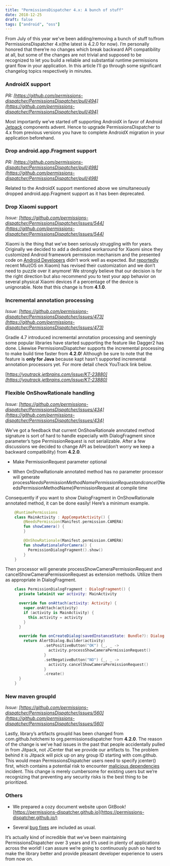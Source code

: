 ```yaml
---
title: "PermissionsDispatcher 4.x: A bunch of stuff"
date: 2018-12-25
draft: false
tags: ["android", "oss"]
---
```


From July of this year we’ve been adding/removing a bunch of stuff to/from PermissionsDispatcher 4.x(the latest is 4.2.0 for now). I’m personally honored that there’re no changes which break backward API compatibility at all, but some of the changes are not trivial and supposed to be recognized to let you build a reliable and substantial runtime permissions grant flow in your application. In this article I’ll go through some significant changelog topics respectively in minutes.

### AndroidX support

*PR: [https://github.com/permissions-dispatcher/PermissionsDispatcher/pull/494](https://github.com/permissions-dispatcher/PermissionsDispatcher/pull/494)*

Most importantly we’ve started off supporting AndroidX in favor of Android [Jetpack](https://developer.android.com/jetpack/) components advent. Hence to upgrade PermissionsDispatcher to 4.x from previous versions you have to complete AndroidX migration in your application beforehand.

### Drop android.app.Fragment support

*PR: [https://github.com/permissions-dispatcher/PermissionsDispatcher/pull/498](https://github.com/permissions-dispatcher/PermissionsDispatcher/pull/498)*

Related to the AndroidX support mentioned above we simultaneously dropped android.app.Fragment support as it has been deprecated.

### Drop Xiaomi support

*Issue: [https://github.com/permissions-dispatcher/PermissionsDispatcher/issues/544](https://github.com/permissions-dispatcher/PermissionsDispatcher/issues/544)*

Xiaomi is the thing that we’ve been seriously struggling with for years. Originally we decided to add a dedicated workaround for Xiaomi since they customized Android framework permission mechanism and the presented code on [Android Developers](https://developer.android.com/training/permissions/requesting) didn’t work well as expected. But [reportedly](https://github.com/permissions-dispatcher/PermissionsDispatcher/issues/533) recent Miui(OS on Xiaomi) has revised their customization and we don’t need to puzzle over it anymore! We strongly believe that our decision is for the right direction but also recommend you to test your app behavior on several physical Xiaomi devices if a percentage of the device is unignorable. Note that this change is from **4.1.0**.

### Incremental annotation processing

*Issue: [https://github.com/permissions-dispatcher/PermissionsDispatcher/issues/473](https://github.com/permissions-dispatcher/PermissionsDispatcher/issues/473)*

Gradle 4.7 introduced incremental annotation processing and seemingly some popular libraries have started supporting the feature like Dagger2 has done. Likewise PermissionsDispatcher supports the incremental processing to make build time faster from **4.2.0**! Although be sure to note that the feature is **only for Java** because kapt hasn’t supported incremental annotation processors yet. For more detail check YouTrack link below.

[*https://youtrack.jetbrains.com/issue/KT-23880](https://youtrack.jetbrains.com/issue/KT-23880)*

### Flexible OnShowRationale handling

*Issue: [https://github.com/permissions-dispatcher/PermissionsDispatcher/issues/434](https://github.com/permissions-dispatcher/PermissionsDispatcher/issues/434)*

We’ve got a feedback that current OnShowRationale annotated method signature is sort of hard to handle especially with DialogFragment since parameter’s type PermissionRequest is not serializable. After a few discussions we decided to change API as below(don’t worry we keep a backward compatibility) from **4.2.0**.

* Make PermissionRequest parameter optional

* When OnShowRationale annotated method has no parameter processor will generate process${NeedsPermissionMethodName}PermissionRequest and cancel${NeedsPermissionMethodName}PermissionRequest at compile time

Consequently if you want to show DialogFragment in OnShowRationale annotated method, it can be done easily! Here’s a minimum example.

```kotlin
    @RuntimePermissions
    class MainActivity : AppCompatActivity() {
        @NeedsPermission(Manifest.permission.CAMERA)
        fun showCamera() {
        }

        @OnShowRationale(Manifest.permission.CAMERA)
        fun showRationaleForCamera() {
          PermissionDialogFragment().show()
        }
    }
```

Then processor will generate processShowCameraPermissionRequest and cancelShowCameraPermissionRequest as extension methods. Utilize them as appropriate in DialogFragment.

```kotlin
    class PermissionDialogFragment : DialogFragment() {
      private lateinit var activity: MainActivity

      override fun onAttach(activity: Activity) {
        super.onAttach(activity)
        if (activity is MainActivity) {
          this.activity = activity
        }
      }

      override fun onCreateDialog(savedInstanceState: Bundle?): Dialog {
        return AlertDialog.Builder(activity)
                 .setPositiveButton("OK") {_, _ ->
                   activity.processShowCameraPermissionRequest()
                 }
                 .setNegativeButton("NO") {_, _ ->
                   activity.cancelShowCameraPermissionRequest()
                 }
                 .create()
      }
    }
```

### New maven groupId

*Issue: [https://github.com/permissions-dispatcher/PermissionsDispatcher/issues/560](https://github.com/permissions-dispatcher/PermissionsDispatcher/issues/560)*

Lastly, library’s artifacts groupId has been changed from com.github.hotchemi to org.permissionsdispatcher from **4.2.0**. The reason of the change is we’ve had issues in the past that people accidentally pulled in from Jitpack, not JCenter that we provide our artifacts to. The problem behind it is Jitpack will pick up on any group ID starting with com.github. This would mean PermissionsDispatcher users need to specify jcenter() first, which contains a potential risk to encounter [malicious dependencies](https://blog.autsoft.hu/a-confusing-dependency/) incident. This change is merely cumbersome for existing users but we’re recognizing that preventing any security risks is the best thing to be prioritized.

### Others

* We prepared a cozy document website upon GitBook! [https://permissions-dispatcher.github.io](https://permissions-dispatcher.github.io/)

* Several [bug fixes](https://permissions-dispatcher.github.io/CHANGELOG.html) are included as usual.

It’s actually kind of incredible that we’ve been maintaining PermissionsDispatcher over 3 years and it’s used in plenty of applications across the world! I can assure we’re going to continuously push so hard to make the library better and provide pleasant developer experience to users from now on.
